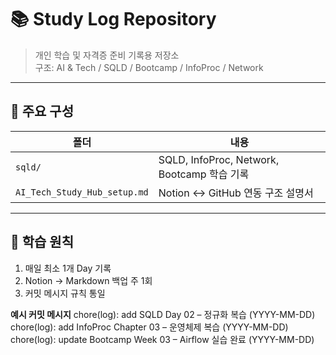 # 📚 Study Log Repository

> 개인 학습 및 자격증 준비 기록용 저장소  
> 구조: AI & Tech / SQLD / Bootcamp / InfoProc / Network

---

## 🧩 주요 구성
| 폴더 | 내용 |
|------|------|
| `sqld/` | SQLD, InfoProc, Network, Bootcamp 학습 기록 |
| `AI_Tech_Study_Hub_setup.md` | Notion ↔ GitHub 연동 구조 설명서 |

---

## 🧠 학습 원칙
1. 매일 최소 1개 Day 기록  
2. Notion → Markdown 백업 주 1회  
3. 커밋 메시지 규칙 통일  

**예시 커밋 메시지**
chore(log): add SQLD Day 02 – 정규화 복습 (YYYY-MM-DD)
chore(log): add InfoProc Chapter 03 – 운영체제 복습 (YYYY-MM-DD)
chore(log): update Bootcamp Week 03 – Airflow 실습 완료 (YYYY-MM-DD)
